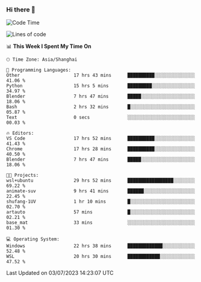 ### Hi there 👋

<!--
**GwenKaplan/GwenKaplan** is a ✨ _special_ ✨ repository because its `README.md` (this file) appears on your GitHub profile.

Here are some ideas to get you started:

- 🔭 I’m currently working on ...
- 🌱 I’m currently learning ...
- 👯 I’m looking to collaborate on ...
- 🤔 I’m looking for help with ...
- 💬 Ask me about ...
- 📫 How to reach me: ...
- 😄 Pronouns: ...
- ⚡ Fun fact: ...
-->

<!--START_SECTION:waka-->
![Code Time](http://img.shields.io/badge/Code%20Time-124%20hrs%2030%20mins-blue)

![Lines of code](https://img.shields.io/badge/From%20Hello%20World%20I%27ve%20Written-0%20lines%20of%20code-blue)

📊 **This Week I Spent My Time On** 

```text
🕑︎ Time Zone: Asia/Shanghai

💬 Programming Languages: 
Other                    17 hrs 43 mins      ██████████░░░░░░░░░░░░░░░   41.06 % 
Python                   15 hrs 5 mins       █████████░░░░░░░░░░░░░░░░   34.97 % 
Blender                  7 hrs 47 mins       █████░░░░░░░░░░░░░░░░░░░░   18.06 % 
Bash                     2 hrs 32 mins       █░░░░░░░░░░░░░░░░░░░░░░░░   05.87 % 
Text                     0 secs              ░░░░░░░░░░░░░░░░░░░░░░░░░   00.03 % 

🔥 Editors: 
VS Code                  17 hrs 52 mins      ██████████░░░░░░░░░░░░░░░   41.43 % 
Chrome                   17 hrs 28 mins      ██████████░░░░░░░░░░░░░░░   40.50 % 
Blender                  7 hrs 47 mins       █████░░░░░░░░░░░░░░░░░░░░   18.06 % 

🐱‍💻 Projects: 
wsl+ubuntu               29 hrs 52 mins      █████████████████░░░░░░░░   69.22 % 
animate-suv              9 hrs 41 mins       ██████░░░░░░░░░░░░░░░░░░░   22.45 % 
shufang-1UV              1 hr 10 mins        █░░░░░░░░░░░░░░░░░░░░░░░░   02.70 % 
artauto                  57 mins             █░░░░░░░░░░░░░░░░░░░░░░░░   02.21 % 
base_mat                 33 mins             ░░░░░░░░░░░░░░░░░░░░░░░░░   01.30 % 

💻 Operating System: 
Windows                  22 hrs 38 mins      █████████████░░░░░░░░░░░░   52.48 % 
WSL                      20 hrs 30 mins      ████████████░░░░░░░░░░░░░   47.52 % 
```


 Last Updated on 03/07/2023 14:23:07 UTC
<!--END_SECTION:waka-->
